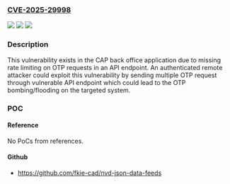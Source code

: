 ### [CVE-2025-29998](https://cve.mitre.org/cgi-bin/cvename.cgi?name=CVE-2025-29998)
![](https://img.shields.io/static/v1?label=Product&message=CAP%20back%20office%20application&color=blue)
![](https://img.shields.io/static/v1?label=Version&message=%3D%20%3C2.0.4%20&color=brighgreen)
![](https://img.shields.io/static/v1?label=Vulnerability&message=CWE-799%3A%20Improper%20Control%20of%20Interaction%20Frequency&color=brighgreen)

### Description

This vulnerability exists in the CAP back office application due to missing rate limiting on OTP requests in an API endpoint. An authenticated remote attacker could exploit this vulnerability by sending multiple OTP request through vulnerable API endpoint which could lead to the OTP bombing/flooding on the targeted system.

### POC

#### Reference
No PoCs from references.

#### Github
- https://github.com/fkie-cad/nvd-json-data-feeds

